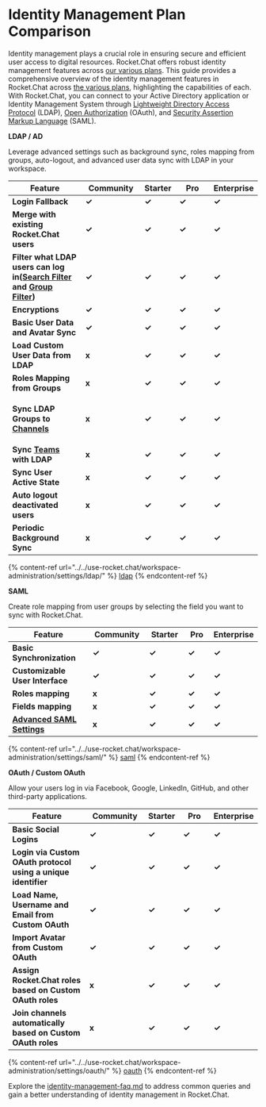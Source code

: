 # Identity Management Plan Comparison

Identity management plays a crucial role in ensuring secure and efficient user access to digital resources. Rocket.Chat offers robust identity management features across [our various plans](../../readme/our-plans.md). This guide provides a comprehensive overview of the identity management features in Rocket.Chat across [the various plans](../../readme/our-plans.md), highlighting the capabilities of each. With Rocket.Chat, you can connect to your Active Directory application or Identity Management System through [Lightweight Directory Access Protocol](../../use-rocket.chat/workspace-administration/settings/ldap/) (LDAP), [Open Authorization](../../use-rocket.chat/workspace-administration/settings/oauth/) (OAuth), and [Security Assertion Markup Language](../../use-rocket.chat/workspace-administration/settings/saml/) (SAML).

**LDAP / AD**&#x20;

Leverage advanced settings such as background sync, roles mapping from groups, auto-logout, and advanced user data sync with LDAP in your workspace.&#x20;

<table><thead><tr><th width="173">Feature</th><th width="118">Community</th><th>Starter</th><th width="84">Pro</th><th>Enterprise</th></tr></thead><tbody><tr><td><strong>Login Fallback</strong></td><td><strong>✓</strong></td><td><strong>✓</strong></td><td><strong>✓</strong></td><td><strong>✓</strong></td></tr><tr><td><strong>Merge with existing Rocket.Chat users</strong></td><td><strong>✓</strong></td><td><strong>✓</strong></td><td><strong>✓</strong></td><td><strong>✓</strong></td></tr><tr><td><strong>Filter what LDAP users can log in(</strong><a href="../../use-rocket.chat/workspace-administration/settings/ldap/ldap-user-search.md#search-filter"><strong>Search Filter</strong> </a><strong>and</strong> <a href="../../use-rocket.chat/workspace-administration/settings/ldap/ldap-user-search.md#group-filter"><strong>Group Filter</strong></a><strong>)</strong></td><td><strong>✓</strong></td><td><strong>✓</strong></td><td><strong>✓</strong></td><td><strong>✓</strong></td></tr><tr><td><strong>Encryptions</strong></td><td><strong>✓</strong></td><td><strong>✓</strong></td><td><strong>✓</strong></td><td><strong>✓</strong></td></tr><tr><td><strong>Basic User Data and Avatar Sync</strong></td><td><strong>✓</strong></td><td><strong>✓</strong></td><td><strong>✓</strong></td><td><strong>✓</strong></td></tr><tr><td><strong>Load Custom User Data from LDAP</strong></td><td><strong>x</strong></td><td><strong>✓</strong></td><td><strong>✓</strong></td><td><strong>✓</strong></td></tr><tr><td><strong>Roles Mapping from Groups</strong></td><td><strong>x</strong></td><td><strong>✓</strong></td><td><strong>✓</strong></td><td><strong>✓</strong></td></tr><tr><td><p></p><p><strong>Sync LDAP Groups to</strong> <a href="../../use-rocket.chat/user-guides/rooms/channels/"><strong>Channels</strong></a></p><p></p></td><td><strong>x</strong></td><td><strong>✓</strong></td><td><strong>✓</strong></td><td><strong>✓</strong></td></tr><tr><td><strong>Sync</strong> <a href="../../use-rocket.chat/user-guides/rooms/teams/"><strong>Teams</strong> </a><strong>with LDAP</strong></td><td><strong>x</strong></td><td><strong>✓</strong></td><td><strong>✓</strong></td><td><strong>✓</strong></td></tr><tr><td><strong>Sync User Active State</strong></td><td><strong>x</strong></td><td><strong>✓</strong></td><td><strong>✓</strong></td><td><strong>✓</strong></td></tr><tr><td><strong>Auto logout deactivated users</strong></td><td><strong>x</strong></td><td><strong>✓</strong></td><td><strong>✓</strong></td><td><strong>✓</strong></td></tr><tr><td><strong>Periodic Background Sync</strong></td><td><strong>x</strong></td><td><strong>✓</strong></td><td><strong>✓</strong></td><td><strong>✓</strong></td></tr></tbody></table>

{% content-ref url="../../use-rocket.chat/workspace-administration/settings/ldap/" %}
[ldap](../../use-rocket.chat/workspace-administration/settings/ldap/)
{% endcontent-ref %}

**SAML**

Create role mapping from user groups by selecting the field you want to sync with Rocket.Chat.

<table><thead><tr><th width="208">Feature</th><th width="124">Community</th><th width="90">Starter</th><th width="69">Pro</th><th>Enterprise</th></tr></thead><tbody><tr><td><strong>Basic Synchronization</strong></td><td><strong>✓</strong></td><td><strong>✓</strong></td><td><strong>✓</strong></td><td><strong>✓</strong></td></tr><tr><td><strong>Customizable User Interface</strong></td><td><strong>✓</strong></td><td><strong>✓</strong></td><td><strong>✓</strong></td><td><strong>✓</strong></td></tr><tr><td><strong>Roles mapping</strong></td><td><strong>x</strong></td><td><strong>✓</strong></td><td><strong>✓</strong></td><td><strong>✓</strong></td></tr><tr><td><strong>Fields mapping</strong></td><td><strong>x</strong></td><td><strong>✓</strong></td><td><strong>✓</strong></td><td><strong>✓</strong></td></tr><tr><td><a href="../../use-rocket.chat/workspace-administration/settings/saml/rocket.chat-server-settings.md#advanced"><strong>Advanced SAML Settings</strong></a></td><td><strong>x</strong></td><td><strong>✓</strong></td><td><strong>✓</strong></td><td><strong>✓</strong></td></tr></tbody></table>

{% content-ref url="../../use-rocket.chat/workspace-administration/settings/saml/" %}
[saml](../../use-rocket.chat/workspace-administration/settings/saml/)
{% endcontent-ref %}

**OAuth / Custom OAuth**

Allow your users log in via Facebook, Google, LinkedIn, GitHub, and other third-party applications.&#x20;

<table><thead><tr><th width="189">Feature</th><th width="120">Community</th><th>Starter</th><th width="74">Pro</th><th>Enterprise</th></tr></thead><tbody><tr><td><strong>Basic Social Logins</strong></td><td><strong>✓</strong></td><td><strong>✓</strong></td><td><strong>✓</strong></td><td><strong>✓</strong></td></tr><tr><td><strong>Login via Custom OAuth protocol using a unique identifier</strong></td><td><strong>✓</strong></td><td><strong>✓</strong></td><td><strong>✓</strong></td><td><strong>✓</strong></td></tr><tr><td><strong>Load Name, Username and Email from Custom OAuth</strong></td><td><strong>✓</strong></td><td><strong>✓</strong></td><td><strong>✓</strong></td><td><strong>✓</strong></td></tr><tr><td><strong>Import Avatar from Custom OAuth</strong></td><td><strong>✓</strong></td><td><strong>✓</strong></td><td><strong>✓</strong></td><td><strong>✓</strong></td></tr><tr><td><strong>Assign Rocket.Chat roles based on Custom OAuth roles</strong></td><td><strong>x</strong></td><td><strong>✓</strong></td><td><strong>✓</strong></td><td><strong>✓</strong></td></tr><tr><td><strong>Join channels automatically based on Custom OAuth roles</strong></td><td><strong>x</strong></td><td><strong>✓</strong></td><td><strong>✓</strong></td><td><strong>✓</strong></td></tr></tbody></table>

{% content-ref url="../../use-rocket.chat/workspace-administration/settings/oauth/" %}
[oauth](../../use-rocket.chat/workspace-administration/settings/oauth/)
{% endcontent-ref %}

Explore the [identity-management-faq.md](../../resources/frequently-asked-questions/identity-management-faq.md "mention") to address common queries and gain a better understanding of identity management in Rocket.Chat.
